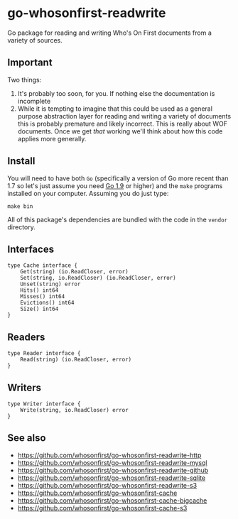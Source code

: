 # go-whosonfirst-readwrite

Go package for reading and writing Who's On First documents from a variety of sources.

## Important

Two things:

1. It's probably too soon, for you. If nothing else the documentation is incomplete
2. While it is tempting to imagine that this could be used as a general purpose abstraction layer for reading and writing a variety of documents this is probably premature and likely incorrect. This is really about WOF documents. Once we get _that_ working we'll think about how this code applies more generally.

## Install

You will need to have both `Go` (specifically a version of Go more recent than 1.7 so let's just assume you need [Go 1.9](https://golang.org/dl/) or higher) and the `make` programs installed on your computer. Assuming you do just type:

```
make bin
```

All of this package's dependencies are bundled with the code in the `vendor` directory.

## Interfaces

```
type Cache interface {
	Get(string) (io.ReadCloser, error)
	Set(string, io.ReadCloser) (io.ReadCloser, error)
	Unset(string) error
	Hits() int64
	Misses() int64
	Evictions() int64
	Size() int64
}
```

## Readers

```
type Reader interface {
	Read(string) (io.ReadCloser, error)
}
```

## Writers

```
type Writer interface {
	Write(string, io.ReadCloser) error
}
```

## See also

* https://github.com/whosonfirst/go-whosonfirst-readwrite-http
* https://github.com/whosonfirst/go-whosonfirst-readwrite-mysql
* https://github.com/whosonfirst/go-whosonfirst-readwrite-github
* https://github.com/whosonfirst/go-whosonfirst-readwrite-sqlite
* https://github.com/whosonfirst/go-whosonfirst-readwrite-s3
* https://github.com/whosonfirst/go-whosonfirst-cache
* https://github.com/whosonfirst/go-whosonfirst-cache-bigcache
* https://github.com/whosonfirst/go-whosonfirst-cache-s3